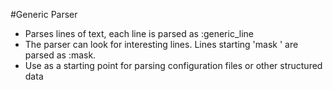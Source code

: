 #Generic Parser
- Parses lines of text, each line is parsed as :generic_line
- The parser can look for interesting lines. Lines starting 'mask ' are parsed as :mask. 
- Use as a starting point for parsing configuration files or other structured data